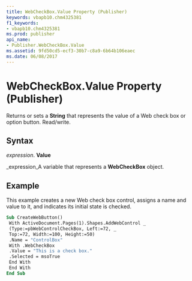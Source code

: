 ```yaml
---
title: WebCheckBox.Value Property (Publisher)
keywords: vbapb10.chm4325381
f1_keywords:
- vbapb10.chm4325381
ms.prod: publisher
api_name:
- Publisher.WebCheckBox.Value
ms.assetid: 9fd50cd5-ecf3-30b7-c8a9-6b64b106eaec
ms.date: 06/08/2017
---
```



# WebCheckBox.Value Property (Publisher)

Returns or sets a  **String** that represents the value of a Web check box or option button. Read/write.


## Syntax

 _expression_. **Value**

 _expression_A variable that represents a  **WebCheckBox** object.


## Example

This example creates a new Web check box control, assigns a name and value to it, and indicates its initial state is checked.


```vb
Sub CreateWebButton() 
 With ActiveDocument.Pages(1).Shapes.AddWebControl _ 
 (Type:=pbWebControlCheckBox, Left:=72, _ 
 Top:=72, Width:=100, Height:=50) 
 .Name = "ControlBox" 
 With .WebCheckBox 
 .Value = "This is a check box." 
 .Selected = msoTrue 
 End With 
 End With 
End Sub
```


